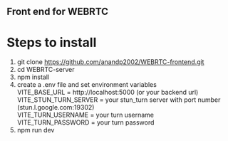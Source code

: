 ## Front end for WEBRTC

# Steps to install
1. git clone https://github.com/anandp2002/WEBRTC-frontend.git
2. cd WEBRTC-server
3. npm install
4. create a .env file and set environment variables  
    VITE_BASE_URL = http://localhost:5000 (or your backend url)  
    VITE_STUN_TURN_SERVER = your stun_turn server with port number (stun.l.google.com:19302)  
    VITE_TURN_USERNAME = your turn username  
    VITE_TURN_PASSWORD = your turn password  
6. npm run dev

